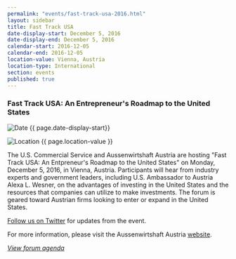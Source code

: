 ```yaml
---
permalink: "events/fast-track-usa-2016.html"
layout: sidebar
title: Fast Track USA
date-display-start: December 5, 2016
date-display-end: December 5, 2016
calendar-start: 2016-12-05
calendar-end: 2016-12-05
location-value: Vienna, Austria
location-type: International
section: events
published: true
---
```


### Fast Track USA: An Entrepreneur's Roadmap to the United States

![Date](https://google.github.io/material-design-icons/action/svg/design/ic_event_24px.svg "Date") {{ page.date-display-start}}

![Location](http://google.github.io/material-design-icons/social/svg/design/ic_location_city_24px.svg "Location") {{ page.location-value }}

The U.S. Commercial Service and Aussenwirtshaft Austria are hosting "Fast Track USA: An Entpreneur's Roadmap to the United States" on Monday, December 5, 2016, in Vienna, Austria. Participants will hear from industry experts and government leaders, including U.S. Ambassador to Austria Alexa L. Wesner, on the advantages of investing in the United States and the resources that companies can utilize to make investments. The forum is geared toward Austrian firms looking to enter or expand in the United States.

[Follow us on Twitter](https://twitter.com/SelectUSA) for updates from the event.

For more information, please visit the Aussenwirtshaft Austria [website](https://www.wko.at/Content.Node/Veranstaltungsdetailseite.html?vaid=660a1b84-b4a7-403b-876f-7134c5c00d64).

_[View forum agenda](https://www.selectusa.gov/flyers/fast-track-usa-2016)_

